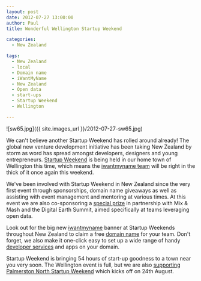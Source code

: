 ```yaml
---
layout: post
date: 2012-07-27 13:00:00
author: Paul
title: Wonderful Wellington Startup Weekend

categories:
  - New Zealand

tags:
  - New Zealand
  - local
  - Domain name
  - iWantMyName
  - New Zealand
  - Open data
  - start-ups
  - Startup Weekend
  - Wellington

---
```


![sw65.jpg]({{ site.images_url }}/2012-07-27-sw65.jpg)

We can't believe another Startup Weekend has rolled around already! The global new venture development initiative has been taking New Zealand by storm as word has spread amongst developers, designers and young entrepreneurs. [Startup Weekend](http://wellington.startupweekend.org/) is being held in our home town of Wellington this time, which means the [iwantmyname team](https://iwantmyname.co.nz/about) will be right in the thick of it once again this weekend.

We've been involved with Startup Weekend in New Zealand since the very first event through sponsorships, domain name giveaways as well as assisting with event management and mentoring at various times. At this event we are also co-sponsoring a [special prize](https://iwantmyname.co.nz/blog/2012/06/booting-startup-weekends-mix-mashup.html) in partnership with Mix & Mash and the Digital Earth Summit, aimed specifically at teams leveraging open data.

Look out for the big new [iwantmyname](https://iwantmyname.co.nz/) banner at Startup Weekends throughout New Zealand to claim a free [domain name](https://iwantmyname.co.nz/domains) for your team. Don't forget, we also make it one-click easy to set up a wide range of handy [developer services](https://iwantmyname.co.nz/services/developer/) and apps on your domain.

Startup Weekend is bringing 54 hours of start-up goodness to a town near you very soon. The Wellington event is full, but we are also [supporting Palmerston North Startup Weekend](http://palmynorth.startupweekend.org/2012/07/13/iwantmyname-partners-with-startup-weekend-palmerston-north/) which kicks off on 24th August.
